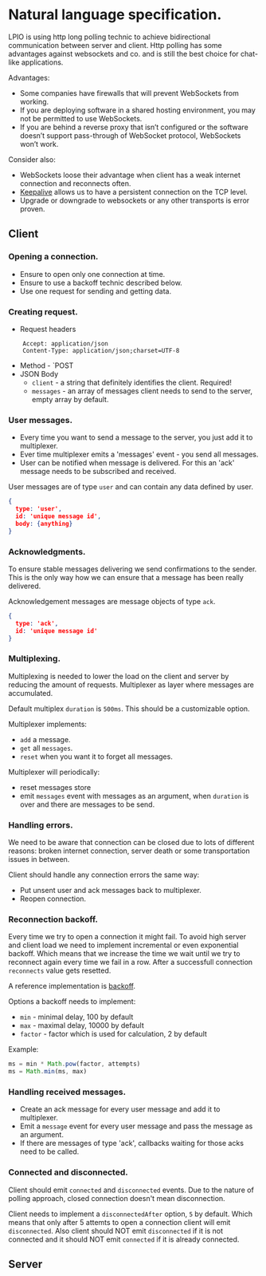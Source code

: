 # Natural language specification.

LPIO is using http long polling technic to achieve bidirectional communication between server and client. Http polling has some advantages against websockets and co. and is still the best choice for chat-like applications.

Advantages:
- Some companies have firewalls that will prevent WebSockets from working.
- If you are deploying software in a shared hosting environment, you may not be permitted to use WebSockets.
- If you are behind a reverse proxy that isn’t configured or the software doesn’t support pass-through of WebSocket protocol, WebSockets won’t work.

Consider also:
- WebSockets loose their advantage when client has a weak internet connection and reconnects often.
- [Keepalive](https://en.wikipedia.org/wiki/Keepalive) allows us to have a persistent connection on the TCP level.
- Upgrade or downgrade to websockets or any other transports is error proven.

## Client

### Opening a connection.

- Ensure to open only one connection at time.
- Ensure to use a backoff technic described below.
- Use one request for sending and getting data.

### Creating request.

- Request headers
```
    Accept: application/json
    Content-Type: application/json;charset=UTF-8
```
- Method - `POST
- JSON Body
    - `client` - a string that definitely identifies the client. Required!
    - `messages` - an array of messages client needs to send to the server, empty array by default.

### User messages.

- Every time you want to send a message to the server, you just add it to multiplexer.
- Ever time multiplexer emits a 'messages' event - you send all messages.
- User can be notified when message is delivered. For this an 'ack' message needs to be subscribed and received.

User messages are of type `user` and can contain any data defined by user.

```json
{
  type: 'user',
  id: 'unique message id',
  body: {anything}
}
```

### Acknowledgments.

To ensure stable messages delivering we send confirmations to the sender. This is the only way how we can ensure that a message has been really delivered.

Acknowledgement messages are message objects of type `ack`.

```json
{
  type: 'ack',
  id: 'unique message id'
}
```

### Multiplexing.

Multiplexing is needed to lower the load on the client and server by reducing the amount of requests. Multiplexer as layer where messages are accumulated.

Default multiplex `duration` is `500ms`. This should be a customizable option.

Multiplexer implements:
- `add` a message.
- `get` all `messages`.
- `reset` when you want it to forget all messages.

Multiplexer will periodically:
- reset messages store
- emit `messages` event with messages as an argument, when `duration` is over and there are messages to be send.

### Handling errors.

We need to be aware that connection can be closed due to lots of different reasons: broken internet connection, server death or some transportation issues in between.

Client should handle any connection errors the same way:

- Put unsent user and ack messages back to multiplexer.
- Reopen connection.

### Reconnection backoff.

Every time we try to open a connection it might fail. To avoid high server and client load we need to implement incremental or even exponential backoff. Which means that we increase the time we wait until we try to reconnect again every time we fail in a row. After a successfull connection `reconnects` value gets resetted.

A reference implementation is [backoff](https://github.com/mokesmokes/backo2).

Options a backoff needs to implement:
- `min` - minimal delay, 100 by default
- `max` - maximal delay, 10000 by default
- `factor` - factor which is used for calculation, 2 by default

Example:

```js
ms = min * Math.pow(factor, attempts)
ms = Math.min(ms, max)
```

### Handling received messages.

- Create an ack message for every user message and add it to multiplexer.
- Emit a `message` event for every user message and pass the message as an argument.
- If there are messages of type 'ack', callbacks waiting for those acks need to be called.

### Connected and disconnected.

Client should emit `connected` and `disconnected` events. Due to the nature of polling approach, closed connection doesn't mean disconnection.

Client needs to implement a `disconnectedAfter` option, `5` by default. Which means that only after 5 attemts to open a connection client will emit `disconnected`. Also client should NOT emit `disconnected` if it is not connected and it should NOT emit `connected` if it is already connected.

## Server